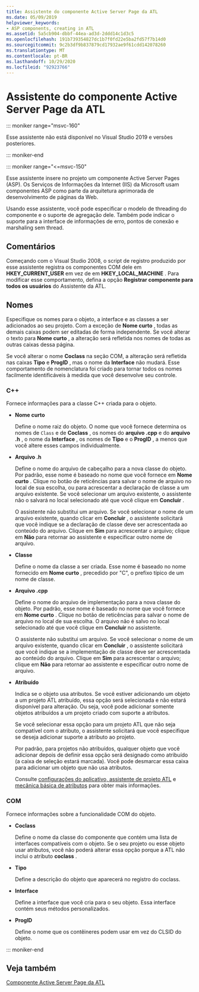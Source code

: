 ```yaml
---
title: Assistente do componente Active Server Page da ATL
ms.date: 05/09/2019
helpviewer_keywords:
- ASP components, creating in ATL
ms.assetid: 5a5cb904-dbbf-44ea-ad3d-2ddd14c1d3c5
ms.openlocfilehash: 191b739354827dc1b7f0fd22e5ba2fd57f7b14d0
ms.sourcegitcommit: 9c2b3df9b837879cd17932ae9f61cdd142078260
ms.translationtype: MT
ms.contentlocale: pt-BR
ms.lasthandoff: 10/29/2020
ms.locfileid: "92923766"
---
```

# <a name="atl-active-server-page-component-wizard"></a>Assistente do componente Active Server Page da ATL

::: moniker range="msvc-160"

Esse assistente não está disponível no Visual Studio 2019 e versões posteriores.

::: moniker-end

::: moniker range="<=msvc-150"

Esse assistente insere no projeto um componente Active Server Pages (ASP). Os Serviços de Informações da Internet (IIS) da Microsoft usam componentes ASP como parte da arquitetura aprimorada de desenvolvimento de páginas da Web.

Usando esse assistente, você pode especificar o modelo de threading do componente e o suporte de agregação dele. Também pode indicar o suporte para a interface de informações de erro, pontos de conexão e marshaling sem thread.

## <a name="remarks"></a>Comentários

Começando com o Visual Studio 2008, o script de registro produzido por esse assistente registra os componentes COM dele em **HKEY_CURRENT_USER** em vez de em **HKEY_LOCAL_MACHINE** . Para modificar esse comportamento, defina a opção **Registrar componente para todos os usuários** do Assistente da ATL.

## <a name="names"></a>Nomes

Especifique os nomes para o objeto, a interface e as classes a ser adicionados ao seu projeto. Com a exceção de **Nome curto** , todas as demais caixas podem ser editadas de forma independente. Se você alterar o texto para **Nome curto** , a alteração será refletida nos nomes de todas as outras caixas dessa página.

Se você alterar o nome **Coclass** na seção COM, a alteração será refletida nas caixas **Tipo** e **ProgID** , mas o nome da **Interface** não mudará. Esse comportamento de nomenclatura foi criado para tornar todos os nomes facilmente identificáveis à medida que você desenvolve seu controle.

### <a name="c"></a>C++

Fornece informações para a classe C++ criada para o objeto.

- **Nome curto**

   Define o nome raiz do objeto. O nome que você fornece determina os nomes de `Class` e de **Coclass** , os nomes do **arquivo .cpp** e do **arquivo .h** , o nome da **Interface** , os nomes de **Tipo** e o **ProgID** , a menos que você altere esses campos individualmente.

- **Arquivo .h**

   Define o nome do arquivo de cabeçalho para a nova classe do objeto. Por padrão, esse nome é baseado no nome que você fornece em **Nome curto** . Clique no botão de reticências para salvar o nome de arquivo no local de sua escolha, ou para acrescentar a declaração de classe a um arquivo existente. Se você selecionar um arquivo existente, o assistente não o salvará no local selecionado até que você clique em **Concluir** .

   O assistente não substitui um arquivo. Se você selecionar o nome de um arquivo existente, quando clicar em **Concluir** , o assistente solicitará que você indique se a declaração de classe deve ser acrescentada ao conteúdo do arquivo. Clique em **Sim** para acrescentar o arquivo; clique em **Não** para retornar ao assistente e especificar outro nome de arquivo.

- **Classe**

   Define o nome da classe a ser criada. Esse nome é baseado no nome fornecido em **Nome curto** , precedido por "C", o prefixo típico de um nome de classe.

- **Arquivo .cpp**

   Define o nome do arquivo de implementação para a nova classe do objeto. Por padrão, esse nome é baseado no nome que você fornece em **Nome curto** . Clique no botão de reticências para salvar o nome de arquivo no local de sua escolha. O arquivo não é salvo no local selecionado até que você clique em **Concluir** no assistente.

   O assistente não substitui um arquivo. Se você selecionar o nome de um arquivo existente, quando clicar em **Concluir** , o assistente solicitará que você indique se a implementação de classe deve ser acrescentada ao conteúdo do arquivo. Clique em **Sim** para acrescentar o arquivo; clique em **Não** para retornar ao assistente e especificar outro nome de arquivo.

- **Atribuído**

   Indica se o objeto usa atributos. Se você estiver adicionando um objeto a um projeto ATL atribuído, essa opção será selecionada e não estará disponível para alteração. Ou seja, você pode adicionar somente objetos atribuídos a um projeto criado com suporte a atributos.

   Se você selecionar essa opção para um projeto ATL que não seja compatível com o atributo, o assistente solicitará que você especifique se deseja adicionar suporte a atributo ao projeto.

   Por padrão, para projetos não atribuídos, qualquer objeto que você adicionar depois de definir essa opção será designado como atribuído (a caixa de seleção estará marcada). Você pode desmarcar essa caixa para adicionar um objeto que não usa atributos.

   Consulte [configurações do aplicativo, assistente de projeto ATL](../../atl/reference/application-settings-atl-project-wizard.md) e [mecânica básica de atributos](../../windows/attributes/cpp-attributes-com-net.md#basic-mechanics-of-attributes) para obter mais informações.

### <a name="com"></a>COM

Fornece informações sobre a funcionalidade COM do objeto.

- **Coclass**

   Define o nome da classe do componente que contém uma lista de interfaces compatíveis com o objeto. Se o seu projeto ou esse objeto usar atributos, você não poderá alterar essa opção porque a ATL não inclui o atributo **coclass** .

- **Tipo**

   Define a descrição do objeto que aparecerá no registro do coclass.

- **Interface**

   Define a interface que você cria para o seu objeto. Essa interface contém seus métodos personalizados.

- **ProgID**

   Define o nome que os contêineres podem usar em vez do CLSID do objeto.

::: moniker-end

## <a name="see-also"></a>Veja também

[Componente Active Server Page da ATL](../../atl/reference/adding-an-atl-active-server-page-component.md)
